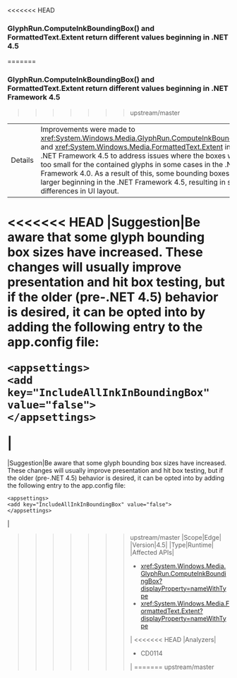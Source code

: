 <<<<<<< HEAD
### GlyphRun.ComputeInkBoundingBox() and FormattedText.Extent return different values beginning in .NET 4.5
=======
### GlyphRun.ComputeInkBoundingBox() and FormattedText.Extent return different values beginning in .NET Framework 4.5
>>>>>>> upstream/master

|   |   |
|---|---|
|Details|Improvements were made to <xref:System.Windows.Media.GlyphRun.ComputeInkBoundingBox> and <xref:System.Windows.Media.FormattedText.Extent> in the .NET Framework 4.5 to address issues where the boxes were too small for the contained glyphs in some cases in the .NET Framework 4.0. As a result of this, some bounding boxes will be larger beginning in the .NET Framework 4.5, resulting in subtle differences in UI layout.|
<<<<<<< HEAD
|Suggestion|Be aware that some glyph bounding box sizes have increased. These changes will usually improve presentation and hit box testing, but if the older (pre-.NET 4.5) behavior is desired, it can be opted into by adding the following entry to the app.config file:<pre><code>&lt;appsettings&gt;&#13;&#10;&lt;add key=&quot;IncludeAllInkInBoundingBox&quot; value=&quot;false&quot;&gt;&#13;&#10;&lt;/appsettings&gt;&#13;&#10;</code></pre>|
=======
|Suggestion|Be aware that some glyph bounding box sizes have increased. These changes will usually improve presentation and hit box testing, but if the older (pre-.NET 4.5) behavior is desired, it can be opted into by adding the following entry to the app.config file:<pre><code class="lang-xml">&lt;appsettings&gt;&#13;&#10;&lt;add key=&quot;IncludeAllInkInBoundingBox&quot; value=&quot;false&quot;&gt;&#13;&#10;&lt;/appsettings&gt;&#13;&#10;</code></pre>|
>>>>>>> upstream/master
|Scope|Edge|
|Version|4.5|
|Type|Runtime|
|Affected APIs|<ul><li><xref:System.Windows.Media.GlyphRun.ComputeInkBoundingBox?displayProperty=nameWithType></li><li><xref:System.Windows.Media.FormattedText.Extent?displayProperty=nameWithType></li></ul>|
<<<<<<< HEAD
|Analyzers|<ul><li>CD0114</li></ul>|
=======
>>>>>>> upstream/master

